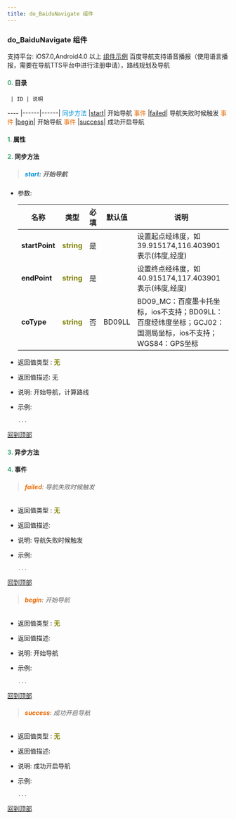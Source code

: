 ```yaml
---
title: do_BaiduNavigate 组件
---
```


### do_BaiduNavigate 组件

 支持平台: iOS7.0,Android4.0 以上
 [组件示例](https://github.com/do-api/docs-example/tree/master/source/view/do_BaiduNavigate)
 百度导航支持语音播报（使用语言播报，需要在[](http://app.navi.baidu.com/ttsregister/appinfo)导航TTS平台中进行注册申请），路线规划及导航

#### <font color ='#40A977'>**0.**</font> 目录

     | ID | 说明
---- |------|------|
<font color ='#0092db'>同步方法</font>  |[start](#start)| 开始导航
<font color ='#e96900'>事件</font>  |[failed](#failed)| 导航失败时候触发
<font color ='#e96900'>事件</font>  |[begin](#begin)| 开始导航
<font color ='#e96900'>事件</font>  |[success](#success)| 成功开启导航

#### <font color ='#40A977'>**1.**</font> 属性

#### <font color ='#40A977'>**2.**</font> 同步方法

>##### <span id=start><font color ='#0092db'>**start**</font></span>: 开始导航

- 参数:

  名称 | 类型 |必填|默认值|说明
  ---- |-------------  |--------------|--------|------
  **startPoint** |<font color ='#808000'>**string**</font> | 是 | |设置起点经纬度，如39.915174,116.403901表示(纬度,经度)
  **endPoint** |<font color ='#808000'>**string**</font> | 是 | |设置终点经纬度，如40.915174,117.403901表示(纬度,经度)
  **coType** |<font color ='#808000'>**string**</font> | 否 | BD09LL|BD09_MC：百度墨卡托坐标，ios不支持；BD09LL：百度经纬度坐标；GCJ02：国测局坐标，ios不支持；WGS84：GPS坐标
- 返回值类型 : <font color ='#808000'>**无**</font>
- 返回值描述: 无
- 说明: 开始导航，计算路线
- 示例:

  ```javascript
  ...

  ```

[回到顶部](#top)

#### <font color ='#40A977'>**3.**</font> 异步方法


#### <font color ='#40A977'>**4.**</font> 事件

>###### <span id=failed><font color ='#e96900'>**failed**</font></span>: 导航失败时候触发

- 返回值类型 : <font color ='#808000'>**无**</font>
- 返回值描述:
- 说明: 导航失败时候触发
- 示例:

  ```javascript
  ...

  ```

[回到顶部](#top)

>###### <span id=begin><font color ='#e96900'>**begin**</font></span>: 开始导航

- 返回值类型 : <font color ='#808000'>**无**</font>
- 返回值描述:
- 说明: 开始导航
- 示例:

  ```javascript
  ...

  ```

[回到顶部](#top)

>###### <span id=success><font color ='#e96900'>**success**</font></span>: 成功开启导航

- 返回值类型 : <font color ='#808000'>**无**</font>
- 返回值描述:
- 说明: 成功开启导航
- 示例:

  ```javascript
  ...

  ```

[回到顶部](#top)
